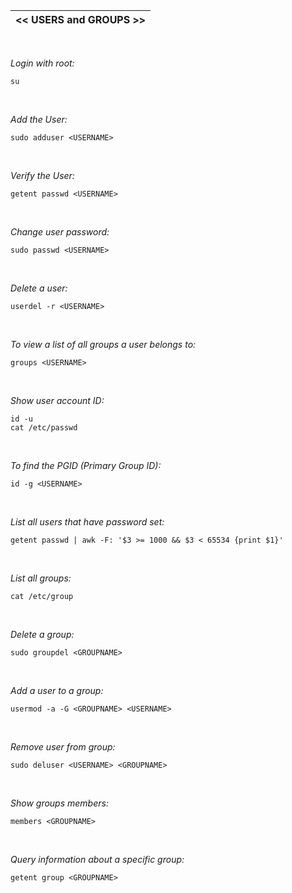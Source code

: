 |<< USERS and GROUPS >>|
|-------------|
<br>

*Login with root:*
```
su
```
<br>

*Add the User:*
```
sudo adduser <USERNAME>
```
<br>

*Verify the User:*
```
getent passwd <USERNAME>
```
<br>

*Change user password:*
```
sudo passwd <USERNAME>
```
<br>

*Delete a user:*
```
userdel -r <USERNAME>
```
<br>

*To view a list of all groups a user belongs to:*
```
groups <USERNAME>
```
<br>

*Show user account ID:*
```
id -u
cat /etc/passwd
```
<br>

*To find the PGID (Primary Group ID):*
```
id -g <USERNAME>
```
<br>

*List all users that have password set:*
```
getent passwd | awk -F: '$3 >= 1000 && $3 < 65534 {print $1}'
```
<br>

*List all groups:*
```
cat /etc/group
```
<br>

*Delete a group:*
```
sudo groupdel <GROUPNAME>
```
<br>

*Add a user to a group:*
```
usermod -a -G <GROUPNAME> <USERNAME>
```
<br>

*Remove user from group:*
```
sudo deluser <USERNAME> <GROUPNAME>
```
<br>

*Show groups members:*
```
members <GROUPNAME>
```
<br>

*Query information about a specific group:*
```
getent group <GROUPNAME>
```
<br>
